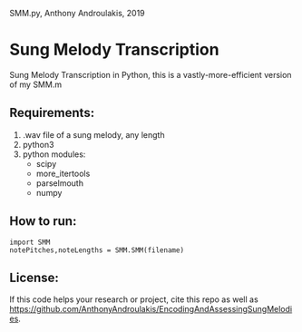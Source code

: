 SMM.py, Anthony Androulakis, 2019
# Sung Melody Transcription
Sung Melody Transcription in Python, this is a vastly-more-efficient version of my SMM.m

## Requirements:
1) .wav file of a sung melody, any length
2) python3
3) python modules:
    - scipy
    - more_itertools
    - parselmouth
    - numpy

## How to run:
`import SMM`       
`notePitches,noteLengths = SMM.SMM(filename)`

## License:
If this code helps your research or project, cite this repo as well as https://github.com/AnthonyAndroulakis/EncodingAndAssessingSungMelodies.
